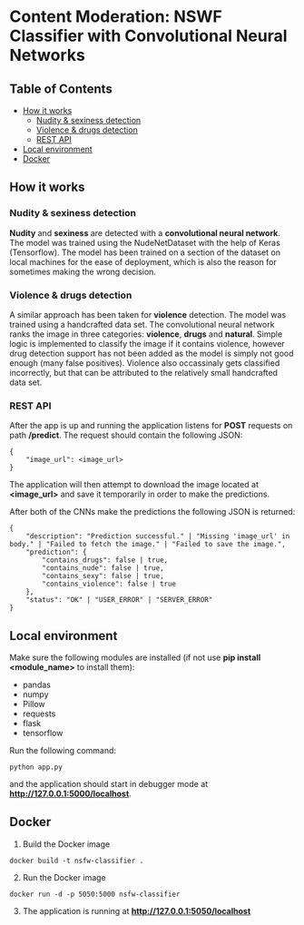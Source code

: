 # Content Moderation: NSWF Classifier with Convolutional Neural Networks

## Table of Contents
- [How it works](#how-it-works)
    - [Nudity & sexiness detection](#nudity--sexiness-detection)
    - [Violence & drugs detection](#violence--drugs-detection)
    - [REST API](#rest-api)
- [Local environment](#local-environment)
- [Docker](#docker)

## How it works

### Nudity & sexiness detection
**Nudity** and **sexiness** are detected with a **convolutional neural network**. The model was trained using the NudeNetDataset with the help of Keras (Tensorflow). The model has been trained on a section of the dataset on local machines for the ease of deployment, which is also the reason for sometimes making the wrong decision.

### Violence & drugs detection
A similar approach has been taken for **violence** detection. The model was trained using a handcrafted data set. The convolutional neural network ranks the image in three categories: **violence**, **drugs** and **natural**. Simple logic is implemented to classify the image if it contains violence, however drug detection support has not been added as the model is simply not good enough (many false positives). Violence also occassinaly gets classified incorrectly, but that can be attributed to the relatively small handcrafted data set.

### REST API
After the app is up and running the application listens for **POST** requests on path **/predict**. The request should contain the following JSON:

```
{
    "image_url": <image_url>
}
```

The application will then attempt to download the image located at **<image_url>** and save it temporarily in order to make the predictions.

After both of the CNNs make the predictions the following JSON is returned:

```
{
    "description": "Prediction successful." | "Missing 'image_url' in body." | "Failed to fetch the image." | "Failed to save the image.",
    "prediction": {
        "contains_drugs": false | true,
        "contains_nude": false | true,
        "contains_sexy": false | true,
        "contains_violence": false | true
    },
    "status": "OK" | "USER_ERROR" | "SERVER_ERROR"
}
```

## Local environment

Make sure the following modules are installed (if not use **pip install <module_name>** to install them):
- pandas
- numpy
- Pillow
- requests
- flask
- tensorflow

Run the following command:

```
python app.py
```

and the application should start in debugger mode at **http://127.0.0.1:5000/localhost**.

## Docker

1. Build the Docker image

```
docker build -t nsfw-classifier .
```

2. Run the Docker image

```
docker run -d -p 5050:5000 nsfw-classifier
```

3. The application is running at **http://127.0.0.1:5050/localhost**